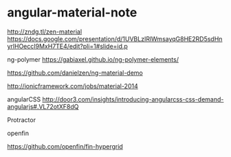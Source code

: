 # angular-material-note

http://zndg.tl/zen-material
https://docs.google.com/presentation/d/1UVBLzIRlWmsayqG8HE2RD5sdHnyrlHOeccI9MxH7TE4/edit?pli=1#slide=id.p

ng-polymer
https://gabiaxel.github.io/ng-polymer-elements/

https://github.com/danielzen/ng-material-demo

http://ionicframework.com/jobs/material-2014

angularCSS
http://door3.com/insights/introducing-angularcss-css-demand-angularjs#.VL72otXF8dQ

Protractor

openfin

https://github.com/openfin/fin-hypergrid



